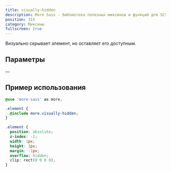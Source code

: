 ```yaml
---
title: visually-hidden
description: More Sass - библиотека полезных миксинов и функций для SCSS.
position: 315
category: Миксины
fullscreen: true
---
```


Визуально скрывает элемент, но оставляет его доступным.

## Параметры

—

## Пример использования

<code-group>

  <code-block label="SCSS" active>

  ```scss
  @use 'more-sass' as more;

  .element {
  	@include more.visually-hidden;
  }
  ```

  </code-block>

  <code-block label="Результат">

  ```css
  .element {
    position: absolute;
    z-index: -1;
    width: 1px;
    height: 1px;
    margin: -1px;
    overflow: hidden;
    clip: rect(0 0 0 0);
  }
  ```

  </code-block>

</code-group>
